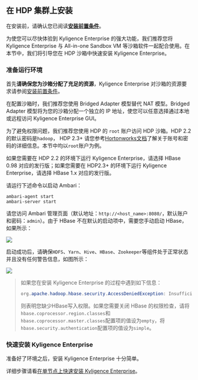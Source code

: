 ## 在 HDP 集群上安装


在安装前，请确认您已阅读[**安装前置条件**](../installation_conditions.cn.md)。

为使您可以尽快体验到 Kyligence Enterprise 的强大功能，我们推荐您将 Kyligence Enterprise 与 All-in-one Sandbox VM 等沙箱软件一起配合使用。在本节中，我们将引导您在 HDP 沙箱中快速安装 Kyligence Enterprise。

### 准备运行环境

首先**请确保您为沙箱分配了充足的资源**，Kyligence Enterprise 对沙箱的资源要求请参阅[安装前置条件](../installation_conditions.cn.md)。

在配置沙箱时，我们推荐您使用 Bridged Adapter 模型替代 NAT 模型。Bridged Adapter 模型将为您的沙箱分配一个独立的 IP 地址，使您可以任意选择通过本地或远程访问 Kyligence Enterprise GUI。

为了避免权限问题，我们推荐您使用 HDP 的 `root` 账户访问 HDP 沙箱。HDP 2.2 的默认密码是`hadoop`， HDP 2.3+ 请您参考[Hortonworks文档](http://zh.hortonworks.com/hadoop-tutorial/learning-the-ropes-of-the-hortonworks-sandbox/)了解关于账号和密码的详细信息。本节中均以`root`账户为例。

如果您需要在 HDP 2.2 的环境下运行 Kyligence Enterprise，请选择 HBase 0.98 对应的发行版；如果您需要在 HDP2.3+ 的环境下运行 Kyligence Enterprise，请选择 HBase 1.x 对应的发行版。

请运行下述命令以启动 Ambari：

```shell
ambari-agent start
ambari-server start
```

请您访问 Ambari 管理页面（默认地址：`http://<host_name>:8080/`，默认账户和密码：`admin`）。由于 HBase 不在默认的启动项中，需要您手动启动 HBase，如果所示：

 ![](quick_installation_images/quick_installation_for_hdp_hbase.png)

启动成功后，请确保`HDFS`、`Yarn`、`Hive`、`HBase`、`Zookeeper`等组件处于正常状态并且没有任何警告信息，如图所示：

![](quick_installation_images/quick_installation_for_hdp.jpg)

> 如果您在安装 Kyligence Enterprise 的过程中遇到如下信息：
>
> ```java
> org.apache.hadoop.hbase.security.AccessDeniedException: Insufficient permissions for user 'root (auth:SIMPLE)'
> ```
>
> 则表明您缺少HBase写入权限。如果您需要关闭 HBase 的权限检查，请将`hbase.coprocessor.region.classes`和`hbase.coprocessor.master.classes`配置项的值设为`empty`，将`hbase.security.authentication`配置项的值设为`simple`。

### 快速安装 Kyligence Enterprise

准备好了环境之后，安装 Kyligence Enterprise 十分简单。

详细步骤请看[在单节点上快速安装 Kyligence Enterprise](quick_installation_for_single_node.cn.md)。